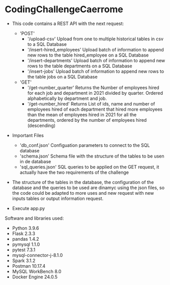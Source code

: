 # CodingChallengeCaerrome
- This code contains a REST API with the next request:
    - 'POST'
        - '/upload-csv' Upload from one to multiple historical tables in csv to a SQL Database
        - '/insert-hired_employees' Upload batch of information to append new rows to the table hired_employee on a SQL Database
        - '/insert-departments' Upload batch of information to append new rows to the table departments on a SQL Database
        - '/insert-jobs' Upload batch of information to append new rows to the table jobs on a SQL Database
    - 'GET'
        - '/get-number_quarter' Returns the  Number of employees hired for each job and department in 2021 divided by quarter. Ordered alphabetically by department and job.
        - '/get-number_hired' Returns List of ids, name and number of employees hired of each department that hired more employees than the mean of employees hired in 2021 for all the departments, ordered by the number of employees hired (descending)

- Important Files
    - 'db_conf.json' Configuation parameters to connect to the SQL database
    - 'schema.json' Schema file with the structure of the tables to be usen in de database
    - 'sql_queries.json' SQL queries to be applied on the GET request, it actually have the two requirements of the challenge

- The structure of the tables in the database, the configuration of the database and the queries to be used are dinamyc using the json files, so the code could be adapted to more uses and new request with new inputs tables or output information request.

- Execute app.py

Software and libraries used:
- Python 3.9.6
- Flask 2.3.3
- pandas 1.4.2
- pymysql 1.1.0
- pytest 7.3.1
- mysql-connector-j-8.1.0
- Spark 3.1.2
- Postman 10.17.4
- MySQL WorkBench 8.0
- Docker Engine 24.0.5